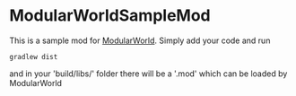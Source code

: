 ModularWorldSampleMod
=====================

This is a sample mod for [ModularWorld](https://github.com/ictrobot/ModularWorld). Simply add your code and run 
```
gradlew dist
```
and in your 'build/libs/' folder there will be  a '.mod' which can be loaded by ModularWorld
